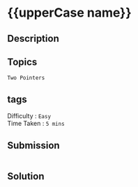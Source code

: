 # {{upperCase name}}

## Description

## Topics

`Two Pointers`

## tags

Difficulty : `Easy`  
Time Taken : `5 mins`

## Submission

```javascript

```

## Solution

```javascript

```
